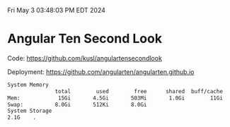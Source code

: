 Fri May  3 03:48:03 PM EDT 2024

# Angular Ten Second Look

Code: https://github.com/kusl/angulartensecondlook

Deployment: https://github.com/angularten/angularten.github.io

```bash
System Memory
               total        used        free      shared  buff/cache   available
Mem:            15Gi       4.5Gi       503Mi       1.0Gi        11Gi        10Gi
Swap:          8.0Gi       512Ki       8.0Gi
System Storage
2.1G	.
